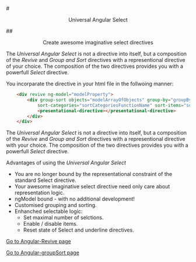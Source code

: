 #<p style="text-align: center;">Universal Angular Select</p>
##<p style="text-align: center;">Create awesome imaginative select directives</p>
<p>
    The <em>Universal Angular Select</em> is not a directive into itself, but a composition of the <em>Revive</em> and
    <em>Group and Sort</em> directives with a representional directive of your choice. The composition of the two directives
    provides you with a powerfull <em>Select</em> directive.
</p>

You incorparate the directive in your html file in the follwoing manner:
```html
    <div revive ng-model="modelProperty">
        <div group-sort objects="modelArrayOfObjects" group-by="groupByFunctionName" 
            sort-categories="sortCategoriesFunctionName" sort-items="sortItemsFunctionName">
            <presentational-directive></presentational-directive>
        </div>
    </div>
```
<p>
    The <em>Universal Angular Select</em> is not a directive into itself, but a composition of the <em>Revive</em> and
    <em>Group and Sort</em> directives with a representional directive with your choice. The composition of the two directives
    provides you with a powerfull <em>Select</em> directive.
</p>
<p>
    Advantages of using the <em>Universal Angular Select</em>
    <ul>
        <li>
            You are no longer bound by the representational constraint of the standard Select directive.
        </li>
        <li>
            Your awesome imaginative select directive need only care about representation logic.
        </li>
        <li>
            ngModel bound - with no additional development!
        </li>
        <li>
            Customised grouping and sorting.
        </li>
        <li>
            Enhanched selectable logic:
            <ul>
                <li>
                    Set maximal number of selctions.
                </li>
                <li>
                    Enable / disable items.
                </li>
                <li>
                    Reset state of Select and underline directives.
                </li>
            </ul>
        </li>
    </ul>
</p>

[Go to Angular-Revive page](https://yuvaloren6.github.io/angular-revive/)


[Go to Angular-groupSort page](https://yuvaloren6.github.io/angular-groupSort/)

